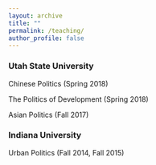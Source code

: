 ```yaml
---
layout: archive
title: ""
permalink: /teaching/
author_profile: false
---
```




### Utah State University

<dl>
Chinese Politics (Spring 2018) <a href="https://www.dropbox.com/s/3v5c1fns1rosiul/Chinese%20Politics.pdf?dl=0"><i style="margin-right: 0.5em; color: #82E0AA;" class="fa fa-file-text-o"></i></a>
</dl>

The Politics of Development (Spring 2018)

Asian Politics (Fall 2017) 

### Indiana University

Urban Politics (Fall 2014, Fall 2015) 

